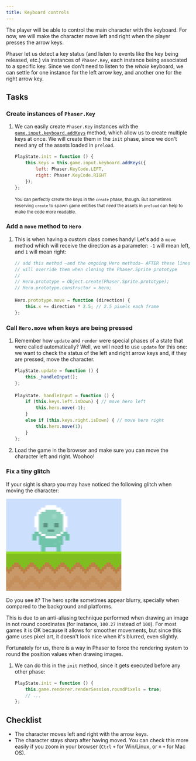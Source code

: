 ```yaml
---
title: Keyboard controls
---
```


The player will be able to control the main character with the keyboard. For now, we will make the character move left and right when the player presses the arrow keys.

Phaser let us detect a key status (and listen to events like the key being released, etc.) via instances of `Phaser.Key`, each instance being associated to a specific key. Since we don't need to listen to the _whole_ keyboard, we can settle for one instance for the left arrow key, and another one for the right arrow key.

## Tasks

### Create instances of `Phaser.Key`

1. We can easily create `Phaser.Key` instances with the [`game.input.keyboard.addKeys`](http://phaser.io/docs/2.6.2/Phaser.Keyboard.html#addKeys) method, which allow us to create multiple keys at once. We will create them in the `init` phase, since we don't need any of the assets loaded in `preload`.

    ```js
    PlayState.init = function () {
        this.keys = this.game.input.keyboard.addKeys({
            left: Phaser.KeyCode.LEFT,
            right: Phaser.KeyCode.RIGHT
        });
    };
    ```

    <small>You can perfectly create the keys in the `create` phase, though. But sometimes reserving `create` to spawn game entities that _need_ the assets in `preload` can help to make the code more readable.</small>

### Add a `move` method to `Hero`

1. This is when having a custom class comes handy! Let's add a `move` method which will receive the direction as a parameter: `-1` will mean left, and `1` will mean right:

    ```js
    // add this method –and the ongoing Hero methods– AFTER these lines, or you
    // will override them when cloning the Phaser.Sprite prototype
    //
    // Hero.prototype = Object.create(Phaser.Sprite.prototype);
    // Hero.prototype.constructor = Hero;

    Hero.prototype.move = function (direction) {
        this.x += direction * 2.5; // 2.5 pixels each frame
    };
    ```

### Call `Hero.move` when keys are being pressed

1. Remember how `update` and `render` were special phases of a state that were called automatically? Well, we will need to use `update` for this one: we want to check the status of the left and right arrow keys and, if they are pressed, move the character.

    ```js
    PlayState.update = function () {
        this._handleInput();
    };

    PlayState._handleInput = function () {
        if (this.keys.left.isDown) { // move hero left
            this.hero.move(-1);
        }
        else if (this.keys.right.isDown) { // move hero right
            this.hero.move(1);
        }
    };
    ```

1. Load the game in the browser and make sure you can move the character left and right. Woohoo!

### Fix a tiny glitch

If your sight is sharp you may have noticed the following glitch when moving the character:

![Blurry hero sprite](/assets/platformer/blurry_hero.png)

Do you see it? The hero sprite sometimes appear blurry, specially when compared to the background and platforms.

This is due to an anti-aliasing technique performed when drawing an image in not round coordinates (for instance, `100.27` instead of `100`). For most games it is OK because it allows for smoother movements, but since this game uses pixel art, it doesn't look nice when it's blurred, even slightly.

Fortunately for us, there is a way in Phaser to force the rendering system to round the position values when drawing images.

1. We can do this in the `init` method, since it gets executed before any other phase:

    ```js
    PlayState.init = function () {
        this.game.renderer.renderSession.roundPixels = true;
        // ...
    };
    ```

## Checklist

- The character moves left and right with the arrow keys.
- The character stays sharp after having moved. You can check this more easily if you zoom in your browser (`Ctrl` `+` for Win/Linux, or `⌘` `+` for Mac OS).
